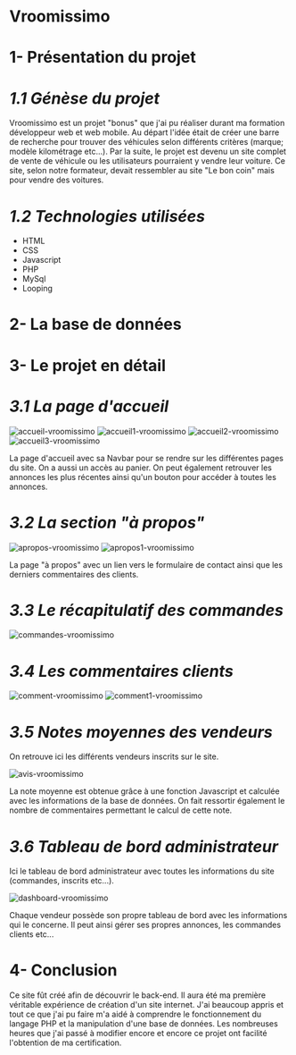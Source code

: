 # Vroomissimo

# 1- Présentation du projet

# _1.1 Génèse du projet_

Vroomissimo est un projet "bonus" que j'ai pu réaliser durant ma formation développeur web et web mobile. Au départ l'idée était de créer une barre de recherche pour trouver des véhicules selon différents critères (marque; modèle kilométrage etc...). Par la suite, le projet est devenu un site complet de vente de véhicule ou les utilisateurs pourraient y vendre leur voiture. Ce site, selon notre formateur, devait ressembler au site "Le bon coin" mais pour vendre des voitures.

# _1.2 Technologies utilisées_

- HTML
- CSS
- Javascript
- PHP
- MySql
- Looping

# 2- La base de données

# 3- Le projet en détail

# _3.1 La page d'accueil_

![accueil-vroomissimo](https://github.com/cedric-chimot/Vroomissimo/assets/106061524/4b5a2b55-9032-442b-a8db-3331078bd876)
![accueil1-vroomissimo](https://github.com/cedric-chimot/Vroomissimo/assets/106061524/bfcbd773-64c3-4ac3-9232-177607683df6)
![accueil2-vroomissimo](https://github.com/cedric-chimot/Vroomissimo/assets/106061524/e8125b86-bcff-432e-93be-20a0465bcd92)
![accueil3-vroomissimo](https://github.com/cedric-chimot/Vroomissimo/assets/106061524/e9ef14af-4a29-4ed6-a73f-28915414024f)

La page d'accueil avec sa Navbar pour se rendre sur les différentes pages du site. On a aussi un accès au panier. On peut également retrouver les annonces les plus récentes ainsi qu'un bouton pour accéder à toutes les annonces.

# _3.2 La section "à propos"_

![apropos-vroomissimo](https://github.com/cedric-chimot/Vroomissimo/assets/106061524/0a4db36c-c827-4b3e-be6d-2f3630051d7e)
![apropos1-vroomissimo](https://github.com/cedric-chimot/Vroomissimo/assets/106061524/4384dd4b-992f-4cc4-adf0-7c6cbc24f06f)

La page "à propos" avec un lien vers le formulaire de contact ainsi que les derniers commentaires des clients.

# _3.3 Le récapitulatif des commandes_

![commandes-vroomissimo](https://github.com/cedric-chimot/Vroomissimo/assets/106061524/5f15d87a-a1ae-4e22-b1a2-f70afe53ed15)

# _3.4 Les commentaires clients_

![comment-vroomissimo](https://github.com/cedric-chimot/Vroomissimo/assets/106061524/408841c4-e536-4923-b754-9b512355bd37)
![comment1-vroomissimo](https://github.com/cedric-chimot/Vroomissimo/assets/106061524/fd771d20-0347-4398-9c0f-529f92c7b035)

# _3.5 Notes moyennes des vendeurs_

On retrouve ici les différents vendeurs inscrits sur le site.

![avis-vroomissimo](https://github.com/cedric-chimot/Vroomissimo/assets/106061524/2cb0f539-061c-472c-8283-c5e3b673e911)

La note moyenne est obtenue grâce à une fonction Javascript et calculée avec les informations de la base de données. On fait ressortir également le nombre de commentaires permettant le calcul de cette note.

# _3.6 Tableau de bord administrateur_

Ici le tableau de bord administrateur avec toutes les informations du site (commandes, inscrits etc...).

![dashboard-vroomissimo](https://github.com/cedric-chimot/Vroomissimo/assets/106061524/1167dc0d-a659-4966-b09a-b0a260b95050)

Chaque vendeur possède son propre tableau de bord avec les informations qui le concerne. Il peut ainsi gérer ses propres annonces,  les commandes clients etc...

# 4- Conclusion

Ce site fût créé afin de découvrir le back-end. Il aura été ma première véritable expérience de création d'un site internet. J'ai beaucoup appris et tout ce que j'ai pu faire m'a aidé à comprendre le fonctionnement du langage PHP et la manipulation d'une base de données. Les nombreuses heures que j'ai passé à modifier encore et encore ce projet ont facilité l'obtention de ma certification.
